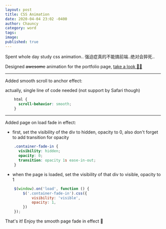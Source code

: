 ```yaml
---
layout: post
title: CSS Animation
date: 2020-04-04 23:02 -0400
author: Chauncy
category: word
tags: 
image: 
published: true
---
```


Spent whole day study css animation..  <hide>强迫症真的不能搞前端..绝对会猝死..</hide>


Designed ~~awesome~~ animation for the portfolio page, [take a look 🙆‍♂️](https://chauncyf.github.io/)

--- 
Added smooth scroll to anchor effect:  

actually, single line of code needed (not support by Safari though)
```css
    html {
      scroll-behavior: smooth;
    }
```

--- 
Added page on load fade in effect:

- first, set the visibility of the div to hidden, opacity to 0, also don't forget to add transition for opacity
```css
    .container-fade-in {
      visibility: hidden;
      opacity: 0;
      transition: opacity 1s ease-in-out;
    }
```
- when the page is loaded, set the visibility of that div to visible, opacity to 1 
```javascript
    $(window).on('load', function () {
        $('.container-fade-in').css({
            visibility: 'visible',
            opacity: 1,
        })
    });
```

That's it! Enjoy the smooth page fade in effect 🥳
